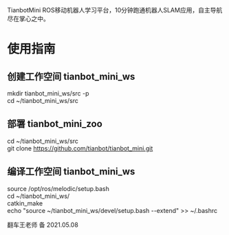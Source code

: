 TianbotMini ROS移动机器人学习平台，10分钟跑通机器人SLAM应用，自主导航尽在掌心之中。

# 使用指南

## 创建工作空间 tianbot_mini_ws

mkdir tianbot_mini_ws/src -p  
cd ~/tianbot_mini_ws/src  

## 部署 tianbot_mini_zoo

cd ~/tianbot_mini_ws/src  
git clone https://github.com/tianbot/tianbot_mini.git  

## 编译工作空间 tianbot_mini_ws

source /opt/ros/melodic/setup.bash  
cd ~/tianbot_mini_ws/  
catkin_make  
echo "source ~/tianbot_mini_ws/devel/setup.bash --extend" >> ~/.bashrc  

翻车王老师 备 2021.05.08



